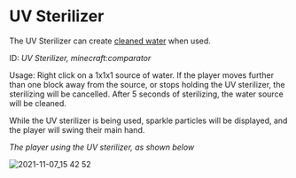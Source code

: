 # UV Sterilizer

The UV Sterilizer can create [cleaned water](https://github.com/fishcute/ToughAsClient/blob/main/Tutorial/Miscellaneous/Cleaned%20Water.md) when used.

ID: *UV Sterilizer, minecraft:comparator*

Usage: Right click on a 1x1x1 source of water. If the player moves further than one block away from the source, or stops holding the UV sterilizer, the sterilizing will be cancelled. After 5 seconds of sterilizing, the water source will be cleaned.

While the UV sterilizer is being used, sparkle particles will be displayed, and the player will swing their main hand.

*The player using the UV sterilizer, as shown below*

![2021-11-07_15 42 52](https://user-images.githubusercontent.com/47741160/140661285-bde4f33f-5ba9-4e48-b415-8caf8c2d6869.png)
